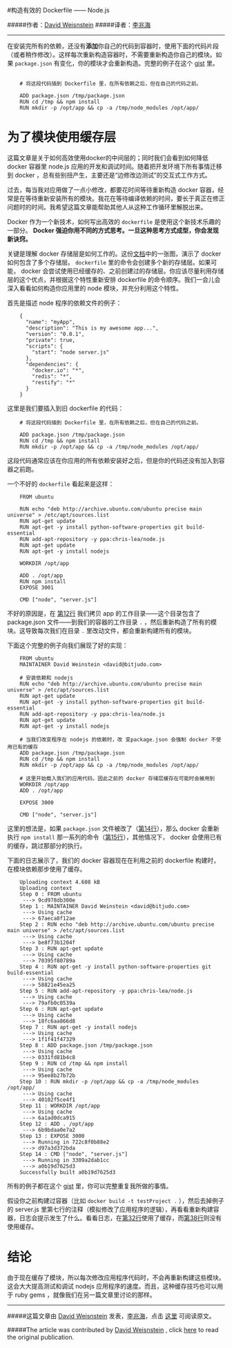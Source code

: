 #构造有效的 Dockerfile —— Node.js


#####作者：[David Weisnstein](https://twitter.com/insitusec)
#####译者：[李兆海](https://twitter.com/googollee)

***

在安装完所有的依赖，还没有**添加**你自己的代码到容器时，使用下面的代码片段（或者稍作修改）。这样每次重新构造容器时，不需要重新构造你自己的模块。如果 `package.json` 有变化，你的模块才会重新构造。完整的例子在这个 [gist](https://gist.github.com/dweinstein/9550188) 里。

```

	# 将这段代码插到 Dockerfile 里，在所有依赖之后，但在自己的代码之前。

	ADD package.json /tmp/package.json
	RUN cd /tmp && npm install
	RUN mkdir -p /opt/app && cp -a /tmp/node_modules /opt/app/
```

# 为了模块使用缓存层

这篇文章是关于如何高效使用docker的中间层的；同时我们会看到如何降低 docker 容器里 node.js 应用的开发和调试时间。随着把开发环境下所有事情迁移到 docker ，总有些别扭产生，主要还是“边修改边测试”的交互式工作方式。

过去，每当我对应用做了一点小修改，都要花时间等待重新构造 docker 容器，经常是在等待重新安装所有的模块。我花在等待编译依赖的时间，要长于真正在修正问题时的时间。我希望这篇文章能帮助其他人从这种工作循环里解脱出来。

Docker 作为一个新技术，如何写出高效的 `dockerfile` 是使用这个新技术乐趣的一部分。 **Docker 强迫你用不同的方式思考。一旦这种思考方式成型，你会发现新诀窍。**

关键是理解 docker 存储层是如何工作的。这份[文档](http://docs.docker.io/en/latest/terms/layer/)中的一张图，演示了 docker 如何包含了多个存储层。 `dockerfile` 里的命令会创建多个新的存储层。如果可能， docker 会尝试使用已经缓存的、之前创建过的存储层。你应该尽量利用存储层的这个优点，并根据这个特性重新安排 dockerfile 的命令顺序。我们一会儿会深入看看如何构造你应用里的 node 模块，并充分利用这个特性。

首先是描述 node 程序的依赖文件的例子：

```
	{
	  "name": "myApp",
	  "description": "This is my awesome app...",
	  "version": "0.0.1",
	  "private": true,
	  "scripts": {
	    "start": "node server.js"
	  },
	  "dependencies": {
	    "docker.io": "*",
	    "redis": "*",
	    "restify": "*"
	  }
	}
```

这里是我们要插入到旧 dockerfile 的代码：

```
	# 将这段代码插到 Dockerfile 里，在所有依赖之后，但在自己的代码之前。

	ADD package.json /tmp/package.json
	RUN cd /tmp && npm install
	RUN mkdir -p /opt/app && cp -a /tmp/node_modules /opt/app/
```

这段代码通常应该在你应用的所有依赖安装好之后，但是你的代码还没有加入到容器之前跑。

一个不好的 `dockerfile` 看起来是这样：

```
	FROM ubuntu
	 
	RUN echo "deb http://archive.ubuntu.com/ubuntu precise main universe" > /etc/apt/sources.list
	RUN apt-get update
	RUN apt-get -y install python-software-properties git build-essential
	RUN add-apt-repository -y ppa:chris-lea/node.js
	RUN apt-get update
	RUN apt-get -y install nodejs
	 
	WORKDIR /opt/app
	 
	ADD . /opt/app
	RUN npm install
	EXPOSE 3001
	 
	CMD ["node", "server.js"]
```

不好的原因是，在 [第12行](https://gist.github.com/dweinstein/9550778#file-bad-dockerfile-L12) 我们拷贝 app 的工作目录——这个目录包含了 package.json 文件——到我们的容器的工作目录 `.` ，然后重新构造了所有的模块。这导致每次我们在目录 `.` 里改动文件，都会重新构建所有的模块。

下面这个完整的例子向我们展现了好的实现：

```
	FROM ubuntu
	MAINTAINER David Weinstein <david@bitjudo.com>
	 
	# 安装依赖和 nodejs
	RUN echo "deb http://archive.ubuntu.com/ubuntu precise main universe" > /etc/apt/sources.list
	RUN apt-get update
	RUN apt-get -y install python-software-properties git build-essential
	RUN add-apt-repository -y ppa:chris-lea/node.js
	RUN apt-get update
	RUN apt-get -y install nodejs
	 
	# 当我们改变程序在 nodejs 的依赖时，改 变package.json 会强制 docker 不使用已有的缓存
	ADD package.json /tmp/package.json
	RUN cd /tmp && npm install
	RUN mkdir -p /opt/app && cp -a /tmp/node_modules /opt/app/
	 
	# 这里开始载入我们的应用代码，因此之前的 docker 存储层缓存在可能时会被用到
	WORKDIR /opt/app
	ADD . /opt/app
	 
	EXPOSE 3000
	 
	CMD ["node", "server.js"]
```

这里的想法是，如果 `package.json` 文件被改了（[第14行](https://gist.github.com/dweinstein/9550188#file-dockerfile-L14)），那么 docker 会重新执行 `npm install` 那一系列的命令（[第15行](https://gist.github.com/dweinstein/9550188#file-dockerfile-L15)），其他情况下， docker 会使用已有的缓存，跳过那部分的执行。

下面的日志展示了，我们的 docker 容器现在在利用之前的 dockerfile 构建时，在模块依赖那步使用了缓存。

```
	Uploading context 4.608 kB
	Uploading context 
	Step 0 : FROM ubuntu
	 ---> 9cd978db300e
	Step 1 : MAINTAINER David Weinstein <david@bitjudo.com>
	 ---> Using cache
	 ---> 67aeca8f12ae
	Step 2 : RUN echo "deb http://archive.ubuntu.com/ubuntu precise main universe" > /etc/apt/sources.list
	 ---> Using cache
	 ---> be8f73b1204f
	Step 3 : RUN apt-get update
	 ---> Using cache
	 ---> 70395f80789a
	Step 4 : RUN apt-get -y install python-software-properties git build-essential
	 ---> Using cache
	 ---> 58821e45ea25
	Step 5 : RUN add-apt-repository -y ppa:chris-lea/node.js
	 ---> Using cache
	 ---> 79afb0c0539a
	Step 6 : RUN apt-get update
	 ---> Using cache
	 ---> 18fc6aa866d8
	Step 7 : RUN apt-get -y install nodejs
	 ---> Using cache
	 ---> 1f1f41f47329
	Step 8 : ADD package.json /tmp/package.json
	 ---> Using cache
	 ---> 0331fd81b4c8
	Step 9 : RUN cd /tmp && npm install
	 ---> Using cache
	 ---> 95ee8b27b72b
	Step 10 : RUN mkdir -p /opt/app && cp -a /tmp/node_modules /opt/app/
	 ---> Using cache
	 ---> 40102f5ce4f1
	Step 11 : WORKDIR /opt/app
	 ---> Using cache
	 ---> 6a1ad0dca915
	Step 12 : ADD . /opt/app
	 ---> 6b9bdaa0e7a2
	Step 13 : EXPOSE 3000
	 ---> Running in 722c8f0b88e2
	 ---> d97a3d372bda
	Step 14 : CMD ["node", "server.js"]
	 ---> Running in 3309a2dab1cc
	 ---> a0b19d7625d3
	Successfully built a0b19d7625d3
```

所有的例子都在这个 [gist](https://gist.github.com/dweinstein/9550188) 里，你可以完整重复我所做的事情。

假设你之前构建过容器（比如 `docker build -t testProject .` ），然后去掉例子的 server.js 里第七行的注释（模拟修改了应用程序的逻辑），再看看重新构建容器，日志会提示发生了什么。看看日志，在[第32行](https://gist.github.com/dweinstein/9550105#file-gistfile1-txt-L32)使用了缓存，而[第38行](https://gist.github.com/dweinstein/9550105#file-gistfile1-txt-L38)则没有使用缓存。

# 结论

由于现在缓存了模块，所以每次修改应用程序代码时，不会再重新构建这些模块。这会大大提高测试和调试 nodejs 应用程序的速度。而且，这种缓存技巧也可以用于 ruby gems ，就像我们在另一篇文章里讨论的那样。

***

#####这篇文章由 [David Weisnstein](https://twitter.com/insitusec) 发表，[李兆海](https://twitter.com/googollee)，点击 [这里](http://bitjudo.com/blog/2014/03/13/building-efficient-dockerfiles-node-dot-js) 可阅读原文。

#####The article was contributed by [David Weisnstein](https://twitter.com/insitusec) , click [here](http://bitjudo.com/blog/2014/03/13/building-efficient-dockerfiles-node-dot-js) to read the original publication.
